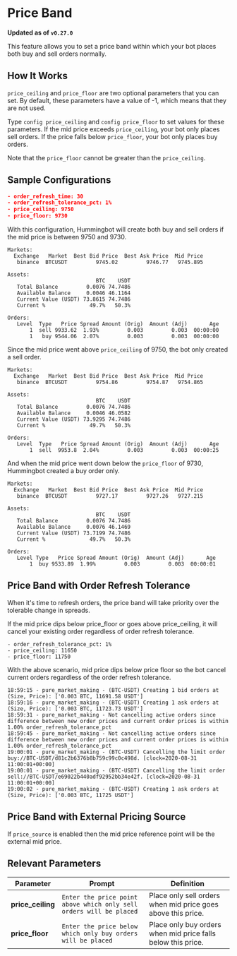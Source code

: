 # Price Band

**Updated as of `v0.27.0`**

This feature allows you to set a price band within which your bot places both buy and sell orders normally.

## How It Works

`price_ceiling` and `price_floor` are two optional parameters that you can set. By default, these parameters have a value of -1, which means that they are not used.

Type `config price_ceiling` and `config price_floor` to set values for these parameters. If the mid price exceeds `price_ceiling`, your bot only places sell orders. If the price falls below `price_floor`, your bot only places buy orders.

Note that the `price_floor` cannot be greater than the `price_ceiling`.

## Sample Configurations

```json
- order_refresh_time: 30
- order_refresh_tolerance_pct: 1%
- price_ceiling: 9750
- price_floor: 9730
```

With this configuration, Hummingbot will create both buy and sell orders if the mid price is between 9750 and 9730.

```
Markets:                                                                
  Exchange   Market  Best Bid Price  Best Ask Price  Mid Price          
   binance  BTCUSDT         9745.02         9746.77   9745.895          
                                                                        
Assets:                                                                 
                            BTC    USDT                                 
   Total Balance         0.0076 74.7486                                 
   Available Balance     0.0046 46.1164                                 
   Current Value (USDT) 73.8615 74.7486                                 
   Current %              49.7%   50.3%                                 
                                                                        
Orders:                                                                 
   Level  Type   Price Spread Amount (Orig)  Amount (Adj)       Age
       1  sell 9933.62  1.93%         0.003         0.003  00:00:00
       1   buy 9544.06  2.07%         0.003         0.003  00:00:00
```

Since the mid price went above `price_ceiling` of 9750, the bot only created a sell order.

```
Markets:                                                                
  Exchange   Market  Best Bid Price  Best Ask Price  Mid Price          
   binance  BTCUSDT         9754.86         9754.87   9754.865          
                                                                        
Assets:                                                                 
                            BTC    USDT                                 
   Total Balance         0.0076 74.7486                                 
   Available Balance     0.0046 46.0582                                 
   Current Value (USDT) 73.9295 74.7486                                 
   Current %              49.7%   50.3%                                 
                                                                        
Orders:                                                                 
   Level  Type   Price Spread Amount (Orig)  Amount (Adj)       Age
       1  sell  9953.8  2.04%         0.003         0.003  00:00:25
```

And when the mid price went down below the `price_floor` of 9730, Hummingbot created a buy order only.

```
Markets:                                                               
  Exchange   Market  Best Bid Price  Best Ask Price  Mid Price         
   binance  BTCUSDT         9727.17         9727.26   9727.215         
                                                                       
Assets:                                                                
                            BTC    USDT                                
   Total Balance         0.0076 74.7486                                
   Available Balance     0.0076 46.1469                                
   Current Value (USDT) 73.7199 74.7486                                
   Current %              49.7%   50.3%                                
                                                                       
Orders:                                                                
   Level Type   Price Spread Amount (Orig)  Amount (Adj)       Age
       1  buy 9533.89  1.99%         0.003         0.003  00:00:01
```


## Price Band with Order Refresh Tolerance

When it's time to refresh orders, the price band will take priority over the tolerable change in spreads.

If the mid price dips below price_floor or goes above price_ceiling, it will cancel your existing order regardless of order refresh tolerance.

```
- order_refresh_tolerance_pct: 1%
- price_ceiling: 11650
- price_floor: 11750
```

With the above scenario, mid price dips below price floor so the bot cancel current orders regardless of the order refresh tolerance.

```
18:59:15 - pure_market_making - (BTC-USDT) Creating 1 bid orders at (Size, Price): ['0.003 BTC, 11691.58 USDT']
18:59:16 - pure_market_making - (BTC-USDT) Creating 1 ask orders at (Size, Price): ['0.003 BTC, 11723.73 USDT']
18:59:31 - pure_market_making - Not cancelling active orders since difference between new order prices and current order prices is within 1.00% order_refresh_tolerance_pct
18:59:45 - pure_market_making - Not cancelling active orders since difference between new order prices and current order prices is within 1.00% order_refresh_tolerance_pct
19:00:01 - pure_market_making - (BTC-USDT) Cancelling the limit order buy://BTC-USDT/d81c2b6376b8b759c99c0c498d. [clock=2020-08-31 11:00:01+00:00]
19:00:01 - pure_market_making - (BTC-USDT) Cancelling the limit order sell://BTC-USDT/e69022b440adf92952bb34e42f. [clock=2020-08-31 11:00:01+00:00]
19:00:02 - pure_market_making - (BTC-USDT) Creating 1 ask orders at (Size, Price): ['0.003 BTC, 11725 USDT']
```

## Price Band with External Pricing Source

If `price_source` is enabled then the mid price reference point will be the external mid price.


## Relevant Parameters

| Parameter | Prompt | Definition |
|-----------|--------|------------|
| **price_ceiling** | `Enter the price point above which only sell orders will be placed` | Place only sell orders when mid price goes above this price. |
| **price_floor** | `Enter the price below which only buy orders will be placed` | Place only buy orders when mid price falls below this price. |
